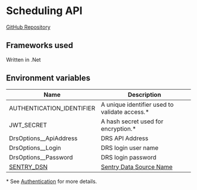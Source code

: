 # Scheduling API

<a class="badge badge--secondary" href="https://github.com/City-of-Lincoln-Council/HousingRepairsSchedulingApi">GitHub Repository</a>

## Frameworks used

Written in .Net

## Environment variables
| Name                                                                    | Description                                                                              |
|-------------------------------------------------------------------------|------------------------------------------------------------------------------------------|
| AUTHENTICATION_IDENTIFIER                                               | A unique identifier used to validate access.*                                            |
| JWT_SECRET                                                              | A hash secret used for encryption.*                                                      |
| DrsOptions__ApiAddress                                                  | DRS API Address                                                                          |
| DrsOptions__Login                                                       | DRS login user name                                                                      |
| DrsOptions__Password                                                    | DRS login password                                                                       |
| [SENTRY_DSN](/docs/alerting-and-monitoring/intro#azure-component-setup) | [Sentry Data Source Name](https://docs.sentry.io/product/sentry-basics/dsn-explainer/)   |

\* See [Authentication](/docs/apis/authentication) for more details.
